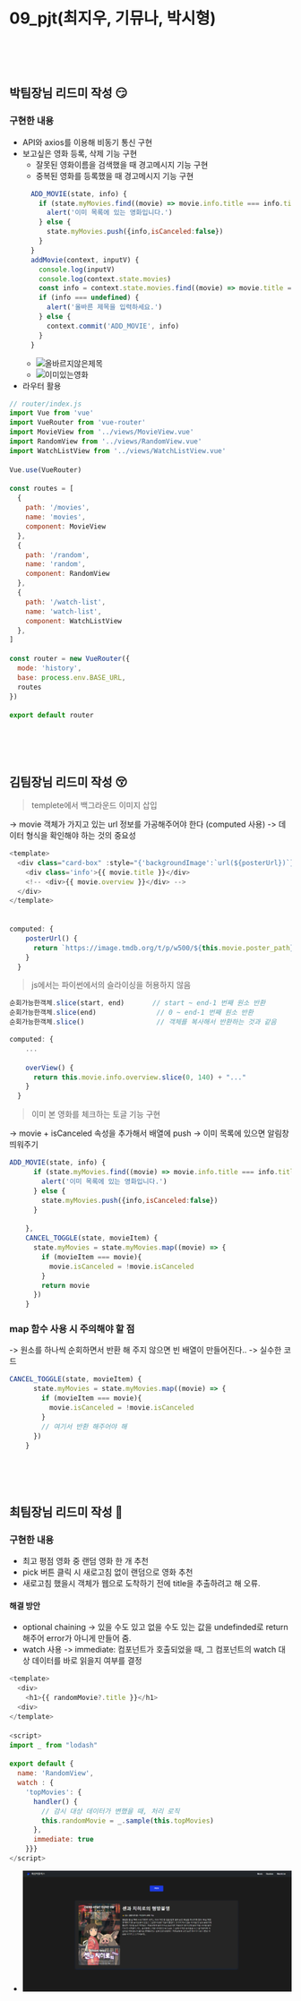 # 09_pjt(최지우, 기뮤나, 박시형)

<br/><br/><br/>

## 박팀장님 리드미 작성 😏

### 구현한 내용
- API와 axios를 이용해 비동기 통신 구현
- 보고싶은 영화 등록, 삭제 기능 구현
  - 잘못된 영화이름을 검색했을 때 경고메시지 기능 구현
  - 중복된 영화를 등록했을 때 경고메시지 기능 구현
  ```javascript
    ADD_MOVIE(state, info) {
      if (state.myMovies.find((movie) => movie.info.title === info.title )) {
        alert('이미 목록에 있는 영화입니다.')
      } else {
        state.myMovies.push({info,isCanceled:false})
      } 
    }
    addMovie(context, inputV) {
      console.log(inputV)
      console.log(context.state.movies)
      const info = context.state.movies.find((movie) => movie.title === inputV)
      if (info === undefined) {
        alert('올바른 제목을 입력하세요.')
      } else {
        context.commit('ADD_MOVIE', info)
      }
    }
    ```
  - ![올바르지않은제목](/올바르지않은제목.PNG)
  - ![이미있는영화](/이미있는영화.PNG)
- 라우터 활용
```javascript
// router/index.js
import Vue from 'vue'
import VueRouter from 'vue-router'
import MovieView from '../views/MovieView.vue'
import RandomView from '../views/RandomView.vue'
import WatchListView from '../views/WatchListView.vue'

Vue.use(VueRouter)

const routes = [
  {
    path: '/movies',
    name: 'movies',
    component: MovieView
  },
  {
    path: '/random',
    name: 'random',
    component: RandomView
  },
  {
    path: '/watch-list',
    name: 'watch-list',
    component: WatchListView
  },
]

const router = new VueRouter({
  mode: 'history',
  base: process.env.BASE_URL,
  routes
})

export default router
```

<br/><br/><br/>

## 김팀장님 리드미 작성 😚

> templete에서 백그라운드 이미지 삽입


-> movie 객체가 가지고 있는 url 정보를 가공해주어야 한다 (computed 사용)
-> 데이터 형식을 확인해야 하는 것의 중요성

```javascript
<template>
  <div class="card-box" :style="{'backgroundImage':`url(${posterUrl})`}">
    <div class='info'>{{ movie.title }}</div>
    <!-- <div>{{ movie.overview }}</div> -->
  </div>
</template>


computed: {
    posterUrl() {
      return `https://image.tmdb.org/t/p/w500/${this.movie.poster_path}`
    }
  }
```

> js에서는 파이썬에서의 슬라이싱을 허용하지 않음

```javascript
순회가능한객체.slice(start, end)       // start ~ end-1 번째 원소 반환
순회가능한객체.slice(end)               // 0 ~ end-1 번째 원소 반환
순회가능한객체.slice()                  // 객체를 복사해서 반환하는 것과 같음
```

```javascript
computed: {
    ...
    
    overView() {
      return this.movie.info.overview.slice(0, 140) + "..."
    }
  }

```

> 이미 본 영화를 체크하는 토글 기능 구현

-> movie + isCanceled 속성을 추가해서 배열에 push
-> 이미 목록에 있으면 알림창 띄워주기

```javascript
ADD_MOVIE(state, info) {
      if (state.myMovies.find((movie) => movie.info.title === info.title )) {
        alert('이미 목록에 있는 영화입니다.')
      } else {
        state.myMovies.push({info,isCanceled:false})
      } 
      
    },
    CANCEL_TOGGLE(state, movieItem) {
      state.myMovies = state.myMovies.map((movie) => {
        if (movieItem === movie){
          movie.isCanceled = !movie.isCanceled          
        }
        return movie
      })
    }
```


### map 함수 사용 시 주의해야 할 점
-> 원소를 하나씩 순회하면서 반환 해 주지 않으면 빈 배열이 만들어진다..
-> 실수한 코드
```javascript
CANCEL_TOGGLE(state, movieItem) {
      state.myMovies = state.myMovies.map((movie) => {
        if (movieItem === movie){
          movie.isCanceled = !movie.isCanceled          
        }
        // 여기서 반환 해주어야 해
      })
    }
```


<br/><br/><br/>

## 최팀장님 리드미 작성 🥰

### 구현한 내용
- 최고 평점 영화 중 랜덤 영화 한 개 추천
- pick 버튼 클릭 시 새로고침 없이 랜덤으로 영화 추천
- 새로고침 했을시 객체가 웹으로 도착하기 전에 title을 추출하려고 해 오류.

#### 해결 방안
- optional chaining
-> 있을 수도 있고 없을 수도 있는 값을 undefinded로 return해주어 error가 아니게 만들어 줌.
- watch 사용
-> immediate: 컴포넌트가 호출되었을 때, 그 컴포넌트의 watch 대상 데이터를 바로 읽을지 여부를 결정

```js
<template>
  <div>
    <h1>{{ randomMovie?.title }}</h1>
  <div>
</template>

<script>
import _ from "lodash"

export default {
  name: 'RandomView',
  watch : {
    'topMovies': {
      handler() {
        // 감시 대상 데이터가 변했을 때, 처리 로직
        this.randomMovie = _.sample(this.topMovies)
      },
      immediate: true
    }}}
</script>
```
- ![랜덤](/랜덤.PNG)